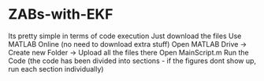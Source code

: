 # ZABs-with-EKF
Its pretty simple in terms of code execution
Just download the files
Use MATLAB Online (no need to download extra stuff)
Open MATLAB Drive -> Create new Folder -> Upload all the files there
Open MainScript.m
Run the Code (the code has been divided into sections - if the figures dont show up, run each section individually)
